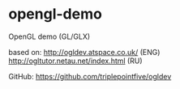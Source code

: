 opengl-demo
===========

OpenGL demo (GL/GLX)

based on: http://ogldev.atspace.co.uk/ (ENG)
          http://ogltutor.netau.net/index.html (RU)

GitHub: https://github.com/triplepointfive/ogldev
